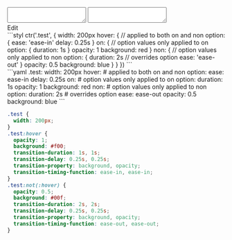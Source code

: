 <div data-size="625" class="code-cont" data-example="option-B">
    <div class="code">
        <div class="code-wrap">
            <textarea id="stylus"></textarea>
            <textarea id="css"></textarea>
            <div class="edit-code">
                <span>Edit</span>
            </div>
        </div>
    </div>
</div>

<div data-size="625" data-examples="stylus"></div>
```styl
ctr('.test', {
  width: 200px
  hover: {
    // applied to both on and non
    option: {
     ease: 'ease-in'
     delay: 0.25s
    }
    on: {
      // option values only applied to on
      option: {
        duration: 1s
      }
      opacity: 1
      background: red
    }
    non: {
      // option values only applied to non
      option: {
        duration: 2s
        // overrides option
        ease: 'ease-out'
      }
      opacity: 0.5
      background: blue
    }
  }
})
```

<div data-size="625" data-examples="yaml"></div>
```yaml
.test:
  width: 200px
  hover:
    # applied to both on and non
    option:
     ease: ease-in
     delay: 0.25s
    on:
      # option values only applied to on
      option:
        duration: 1s
      opacity: 1
      background: red
    non:
      # option values only applied to non
      option:
        duration: 2s
        # overrides option
        ease: ease-out
      opacity: 0.5
      background: blue
```

```css
.test {
  width: 200px;
}
.test:hover {
  opacity: 1;
  background: #f00;
  transition-duration: 1s, 1s;
  transition-delay: 0.25s, 0.25s;
  transition-property: background, opacity;
  transition-timing-function: ease-in, ease-in;
}
.test:not(:hover) {
  opacity: 0.5;
  background: #00f;
  transition-duration: 2s, 2s;
  transition-delay: 0.25s, 0.25s;
  transition-property: background, opacity;
  transition-timing-function: ease-out, ease-out;
}
```
<div class="cf"></div>

